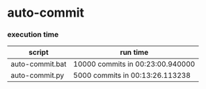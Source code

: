 # auto-commit

### execution time 

| script | run time |
| ------ | -------- |
| auto-commit.bat | 10000 commits in 00:23:00.940000  |
| auto-commit.py | 5000 commits in 00:13:26.113238 |
